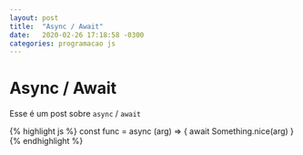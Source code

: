 ```yaml
---
layout: post
title:  "Async / Await"
date:   2020-02-26 17:18:58 -0300
categories: programacao js
---
```

# Async / Await

Esse é um post sobre `async` / `await`

{% highlight js %}
const func = async (arg) => {
  await Something.nice(arg)
}
{% endhighlight %}

